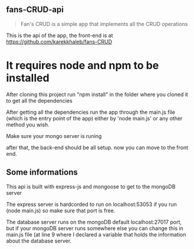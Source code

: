 ## fans-CRUD-api
> Fan's CRUD is a simple app that implements all the CRUD operations

This is the api of the app, the front-end is at https://github.com/karekkhaleb/fans-CRUD
 
 # It requires node and npm to be installed
 
 
 After cloning this project run "npm install" in the folder where you cloned it to get all the dependencies
 
 After getting all the dependencies run the app through the main.js file (which is the entry point of the app) 
 either by 'node main.js' or any other method you wish.
 
 Make sure your mongo server is runing
 
 after that, the back-end should be all setup. now you can move to the front end.
  
  ## Some informations
  This api is built with express-js and mongoose to get to the mongoDB server
  
  The express server is hardcorded to run on localhost:53053 if you run (node main.js) so make sure that port is free.
  
  The database server runs on the mongoDB default localhost:27017 port,  
  but if your mongoDB server runs somewhere else you can change this in main.js file (at line 9 where I declared a variable that holds the 
  information about the database server.

